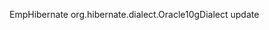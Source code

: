 <?xml version="1.0" encoding="UTF-8"?>
<beans xmlns="http://www.springframework.org/schema/beans"
xmlns:xsi="http://www.w3.org/2001/XMLSchema-instance"
xsi:schemaLocation="http://www.springframework.org/schema/beans 
http://www.springframework.org/schema/beans/spring-beans.xsd">


<bean id="db" class="org.apache.commons.dbcp.BasicDataSource">
<property name="driverClassName" value="oracle.jdbc.driver.OracleDriver" />
<property name="url" value="jdbc:oracle:thin:@localhost:1521:xe" />
<property name="username" value="hr" />
<property name="password" value="hr" />
</bean>

<bean id="sf" class="org.springframework.orm.hibernate3.LocalSessionFactoryBean">
  <property name="dataSource" ref="db"></property>
  
  <property name="mappingResources">
  <list>
  <value>EmpHibernate</value>
  </list>
  </property>
  
  <property name="hibernateProperties">
    <props>
  <prop key="hibernate.dialect">org.hibernate.dialect.Oracle10gDialect</prop>
    <prop key="hbm2ddl.auto">update</prop>
    </props>
   </property>
</bean>

<bean id="jt" class="org.springframework.orm.hibernate3.HibernateTemplate">
<property name="sessionFactory" ref="sf" />
</bean>

<bean id="ed" class="EmpDao">
<property name="ht" ref="jt" />  
</bean>

</beans>
